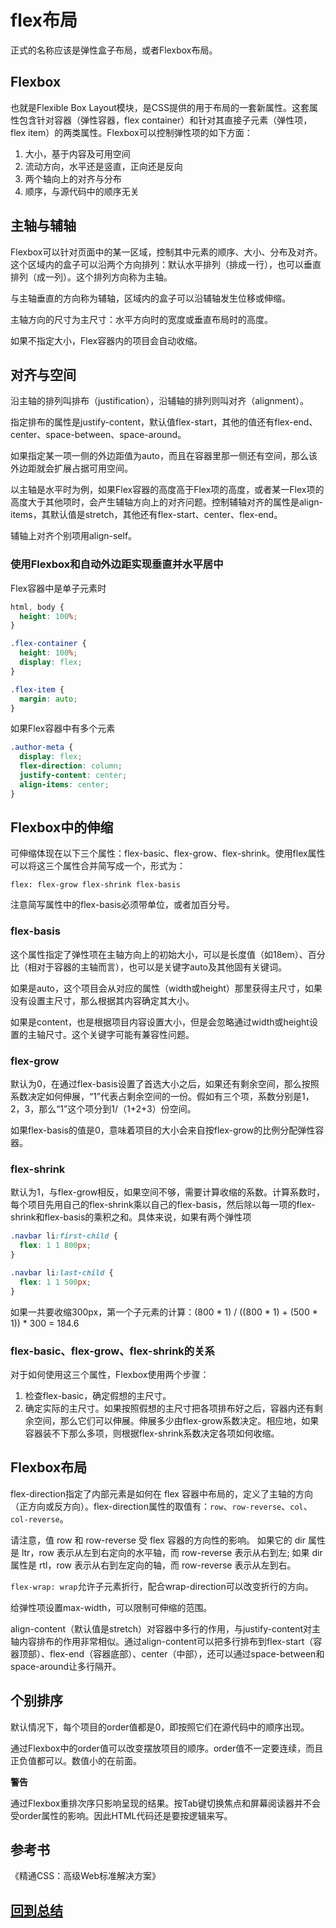 # flex布局
正式的名称应该是弹性盒子布局，或者Flexbox布局。

## Flexbox
也就是Flexible Box Layout模块，是CSS提供的用于布局的一套新属性。这套属性包含针对容器（弹性容器，flex container）和针对其直接子元素（弹性项，flex item）的两类属性。Flexbox可以控制弹性项的如下方面：
1. 大小，基于内容及可用空间
2. 流动方向，水平还是竖直，正向还是反向
3. 两个轴向上的对齐与分布
4. 顺序，与源代码中的顺序无关

## 主轴与辅轴
Flexbox可以针对页面中的某一区域，控制其中元素的顺序、大小、分布及对齐。这个区域内的盒子可以沿两个方向排列：默认水平排列（排成一行），也可以垂直排列（成一列）。这个排列方向称为主轴。

与主轴垂直的方向称为辅轴，区域内的盒子可以沿辅轴发生位移或伸缩。

主轴方向的尺寸为主尺寸：水平方向时的宽度或垂直布局时的高度。

如果不指定大小，Flex容器内的项目会自动收缩。

## 对齐与空间
沿主轴的排列叫排布（justification），沿辅轴的排列则叫对齐（alignment）。

指定排布的属性是justify-content，默认值flex-start，其他的值还有flex-end、center、space-between、space-around。

如果指定某一项一侧的外边距值为auto，而且在容器里那一侧还有空间，那么该外边距就会扩展占据可用空间。

以主轴是水平时为例，如果Flex容器的高度高于Flex项的高度，或者某一Flex项的高度大于其他项时，会产生辅轴方向上的对齐问题。控制辅轴对齐的属性是align-items，其默认值是stretch，其他还有flex-start、center、flex-end。

辅轴上对齐个别项用align-self。

### 使用Flexbox和自动外边距实现垂直并水平居中

Flex容器中是单子元素时
```css
html, body {
  height: 100%;
}

.flex-container {
  height: 100%;
  display: flex;
}

.flex-item {
  margin: auto;
}
```

如果Flex容器中有多个元素
```css
.author-meta {
  display: flex;
  flex-direction: column;
  justify-content: center;
  align-items: center;
}
```

## Flexbox中的伸缩

可伸缩体现在以下三个属性：flex-basic、flex-grow、flex-shrink。使用flex属性可以将这三个属性合并简写成一个，形式为：
```
flex: flex-grow flex-shrink flex-basis
```
注意简写属性中的flex-basis必须带单位，或者加百分号。

### flex-basis
这个属性指定了弹性项在主轴方向上的初始大小，可以是长度值（如18em）、百分比（相对于容器的主轴而言），也可以是关键字auto及其他固有关键词。

如果是auto，这个项目会从对应的属性（width或height）那里获得主尺寸，如果没有设置主尺寸，那么根据其内容确定其大小。

如果是content，也是根据项目内容设置大小，但是会忽略通过width或height设置的主轴尺寸。这个关键字可能有兼容性问题。

### flex-grow
默认为0，在通过flex-basis设置了首选大小之后，如果还有剩余空间，那么按照系数决定如何伸展，“1”代表占剩余空间的一份。假如有三个项，系数分别是1，2，3，那么“1”这个项分到1/（1+2+3）份空间。

如果flex-basis的值是0，意味着项目的大小会来自按flex-grow的比例分配弹性容器。

### flex-shrink
默认为1，与flex-grow相反，如果空间不够，需要计算收缩的系数。计算系数时，每个项目先用自己的flex-shrink乘以自己的flex-basis，然后除以每一项的flex-shrink和flex-basis的乘积之和。具体来说，如果有两个弹性项
```css
.navbar li:first-child {
  flex: 1 1 800px;
}

.navbar li:last-child {
  flex: 1 1 500px;
}
```
如果一共要收缩300px，第一个子元素的计算：(800 * 1) / ((800 * 1) + (500 * 1)) * 300 = 184.6

### flex-basic、flex-grow、flex-shrink的关系
对于如何使用这三个属性，Flexbox使用两个步骤：
1. 检查flex-basic，确定假想的主尺寸。
2. 确定实际的主尺寸。如果按照假想的主尺寸把各项排布好之后，容器内还有剩余空间，那么它们可以伸展。伸展多少由flex-grow系数决定。相应地，如果容器装不下那么多项，则根据flex-shrink系数决定各项如何收缩。

## Flexbox布局
flex-direction指定了内部元素是如何在 flex 容器中布局的，定义了主轴的方向（正方向或反方向）。flex-direction属性的取值有：```row```、```row-reverse```、```col```、```col-reverse```。

请注意，值 row 和 row-reverse 受 flex 容器的方向性的影响。 如果它的 dir 属性是 ltr，row 表示从左到右定向的水平轴，而 row-reverse 表示从右到左; 如果 dir 属性是 rtl，row 表示从右到左定向的轴，而 row-reverse 表示从左到右。

```flex-wrap: wrap```允许子元素折行，配合wrap-direction可以改变折行的方向。

给弹性项设置max-width，可以限制可伸缩的范围。

align-content（默认值是stretch）对容器中多行的作用，与justify-content对主轴内容排布的作用非常相似。通过align-content可以把多行排布到flex-start（容器顶部）、flex-end（容器底部）、center（中部），还可以通过space-between和space-around让多行隔开。

## 个别排序
默认情况下，每个项目的order值都是0，即按照它们在源代码中的顺序出现。

通过Flexbox中的order值可以改变摆放项目的顺序。order值不一定要连续，而且正负值都可以。数值小的在前面。

**警告**

通过Flexbox重排次序只影响呈现的结果。按Tab键切换焦点和屏幕阅读器并不会受order属性的影响。因此HTML代码还是要按逻辑来写。


## 参考书
《精通CSS：高级Web标准解决方案》

## [回到总结](README.md)